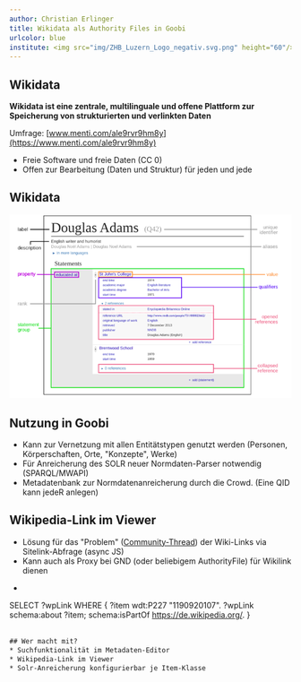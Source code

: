 ```yaml
---
author: Christian Erlinger
title: Wikidata als Authority Files in Goobi
urlcolor: blue
institute: <img src="img/ZHB_Luzern_Logo_negativ.svg.png" height="60"/><br/><small>Goobi Community Days 2022</small><br/><img src="img/CC_BY_icon.svg.png" width="100px"/>
---
```


## Wikidata
**Wikidata ist eine zentrale, multilinguale und  offene Plattform zur Speicherung von strukturierten und verlinkten Daten**

Umfrage: [www.menti.com/ale9rvr9hm8y](https://www.menti.com/ale9rvr9hm8y)

* Freie Software und freie Daten (CC 0)
* Offen zur Bearbeitung (Daten und Struktur) für jeden und jede

## Wikidata
![Wikidata Data Model](img/wd_datamodel.png)

## Nutzung in Goobi
* Kann zur Vernetzung mit allen Entitätstypen genutzt werden (Personen, Körperschaften, Orte, "Konzepte", Werke)
* Für Anreicherung des SOLR neuer Normdaten-Parser notwendig (SPARQL/MWAPI)
* Metadatenbank zur Normdatenanreicherung durch  die Crowd. (Eine QID kann jedeR anlegen)

## Wikipedia-Link im Viewer
* Lösung für das  "Problem" ([Community-Thread](https://community.goobi.io/t/wikipedia-verlinkung/218)) der Wiki-Links via Sitelink-Abfrage (async JS)
* Kann auch als Proxy bei GND (oder beliebigem AuthorityFile) für Wikilink dienen
* ```sparql
 SELECT ?wpLink WHERE {
  ?item wdt:P227 "1190920107".
  ?wpLink schema:about ?item;
    schema:isPartOf <https://de.wikipedia.org/>.
}
``` 

## Wer macht mit? 
* Suchfunktionalität im Metadaten-Editor
* Wikipedia-Link im Viewer
* Solr-Anreicherung konfigurierbar je Item-Klasse
